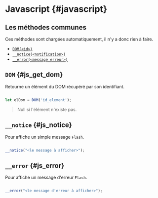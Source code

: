 # Javascript {#javascript}

## Les méthodes communes

Ces méthodes sont chargées automatiquement, il n'y a donc rien à faire.

* [`DOM(<id>)`](#js_get_dom)
* [`__notice(<notification>)`](#js_notice)
* [`__error(<message erreur>)`](#js_error)

## `DOM` {#js_get_dom}

Retourne un élément du DOM récupéré par son identifiant.

```js

let elDom = DOM('id_element');

```

> Null si l'élément n'existe pas.

## `__notice` {#js_notice}

Pour affiche un simple message `Flash`.

```js

__notice("<le message à afficher>");

```


## `__error` {#js_error}

Pour affiche un message d'erreur `Flash`.

```js

__error("<le message d'erreur à afficher>");

```

